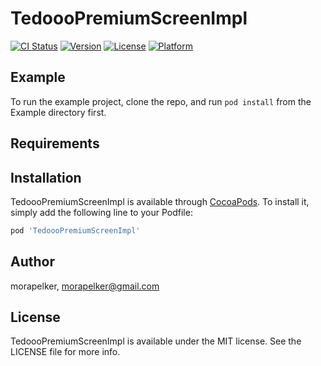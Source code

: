 # TedoooPremiumScreenImpl

[![CI Status](https://img.shields.io/travis/morapelker/TedoooPremiumScreenImpl.svg?style=flat)](https://travis-ci.org/morapelker/TedoooPremiumScreenImpl)
[![Version](https://img.shields.io/cocoapods/v/TedoooPremiumScreenImpl.svg?style=flat)](https://cocoapods.org/pods/TedoooPremiumScreenImpl)
[![License](https://img.shields.io/cocoapods/l/TedoooPremiumScreenImpl.svg?style=flat)](https://cocoapods.org/pods/TedoooPremiumScreenImpl)
[![Platform](https://img.shields.io/cocoapods/p/TedoooPremiumScreenImpl.svg?style=flat)](https://cocoapods.org/pods/TedoooPremiumScreenImpl)

## Example

To run the example project, clone the repo, and run `pod install` from the Example directory first.

## Requirements

## Installation

TedoooPremiumScreenImpl is available through [CocoaPods](https://cocoapods.org). To install
it, simply add the following line to your Podfile:

```ruby
pod 'TedoooPremiumScreenImpl'
```

## Author

morapelker, morapelker@gmail.com

## License

TedoooPremiumScreenImpl is available under the MIT license. See the LICENSE file for more info.
